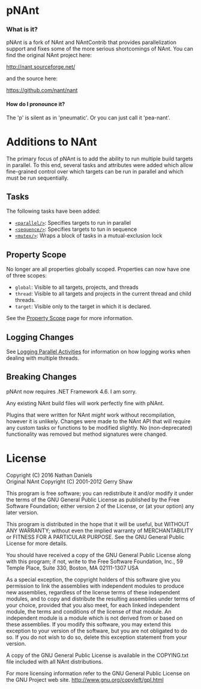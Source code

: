 # pNAnt

### What is it? 

pNAnt is a fork of NAnt and NAntContrib that provides parallelization support and fixes some of the more serious shortcomings of NAnt.  You can find the original NAnt project here:

http://nant.sourceforge.net/

and the source here:

https://github.com/nant/nant

#### How do I pronounce it?
The 'p' is silent as in 'pneumatic'.  Or you can just call it 'pea-nant'.

# Additions to NAnt

The primary focus of pNAnt is to add the ability to run multiple build targets in parallel.  To this end, several tasks and attributes were added which allow fine-grained control over which targets can be run in parallel and which must be run sequentially.

## Tasks
The following tasks have been added:

* [`<parallel/>`](https://github.com/nathanscottdaniels/pnant/wiki/parallel--task): Specifies targets to run in parallel
* [`<sequence/>`](https://github.com/nathanscottdaniels/pnant/wiki/sequence--task): Specifies targets to tun in sequence
* [`<mutex/>`](https://github.com/nathanscottdaniels/pnant/wiki/mutex--task): Wraps a block of tasks in a mutual-exclusion lock

## Property Scope
No longer are all properties globally scoped.  Properties can now have one of three scopes:
* `global`: Visible to all targets, projects, and threads
* `thread`: Visible to all targets and projects in the current thread and child threads.
* `target`: Visible only to the target in which it is declared.

See the [Property Scope](https://github.com/nathanscottdaniels/pnant/wiki/property-scope) page for more information.

## Logging Changes
See [Logging Parallel Activities](https://github.com/nathanscottdaniels/pnant/wiki/logging-parallel-activities) for information on how logging works when dealing with multiple threads.

## Breaking Changes
pNAnt now requires .NET Framework 4.6.  I am sorry.

Any existing NAnt build files will work perfectly fine with pNAnt.

Plugins that were written for NAnt _might_ work without recompilation, however it is unlikely.  Changes were made to the NAnt API that will require any custom tasks or functions to be modified slightly.  No (non-deprecated) functionality was removed but method signatures were changed.

# License

Copyright (C) 2016 Nathan Daniels  
Original NAnt Copyright (C) 2001-2012 Gerry Shaw

This program is free software; you can redistribute it and/or modify
it under the terms of the GNU General Public License as published by
the Free Software Foundation; either version 2 of the License, or
(at your option) any later version.

This program is distributed in the hope that it will be useful,
but WITHOUT ANY WARRANTY; without even the implied warranty of
MERCHANTABILITY or FITNESS FOR A PARTICULAR PURPOSE.  See the
GNU General Public License for more details.

You should have received a copy of the GNU General Public License
along with this program; if not, write to the Free Software
Foundation, Inc., 59 Temple Place, Suite 330, Boston, MA  02111-1307 USA

As a special exception, the copyright holders of this software give you
permission to link the assemblies with independent modules to produce new
assemblies, regardless of the license terms of these independent modules,
and to copy and distribute the resulting assemblies under terms of your
choice, provided that you also meet, for each linked independent module,
the terms and conditions of the license of that module. An independent
module is a module which is not derived from or based on these assemblies.
If you modify this software, you may extend this exception to your version
of the software, but you are not obligated to do so. If you do not wish to
do so, delete this exception statement from your version. 

A copy of the GNU General Public License is available in the COPYING.txt file 
included with all NAnt distributions.

For more licensing information refer to the GNU General Public License on the 
GNU Project web site.
http://www.gnu.org/copyleft/gpl.html
